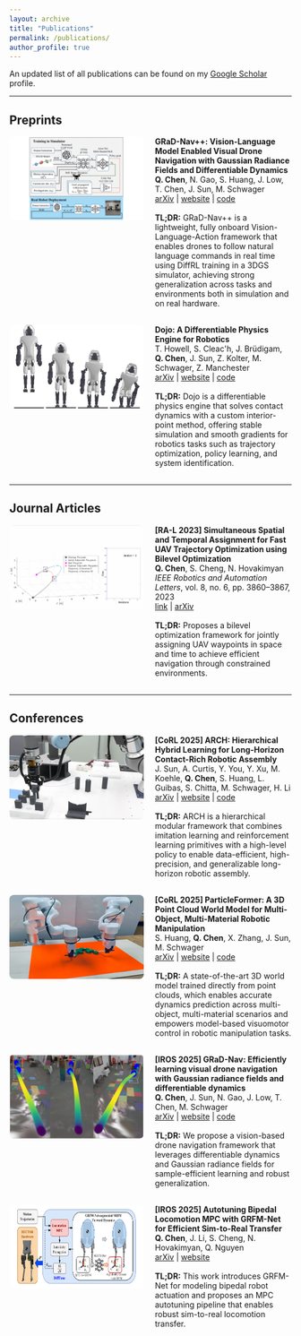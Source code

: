 ```yaml
---
layout: archive
title: "Publications"
permalink: /publications/
author_profile: true
---
```


An updated list of all publications can be found on my <a href="https://scholar.google.com/citations?user=MqU82XsAAAAJ&hl=en" target="_blank">Google Scholar</a> profile.

---

## Preprints

<div class="publication" style="display: flex; align-items: stretch; margin-bottom: 30px;">
  <img src="/images/publications/grad_nav_pp.png" alt="DroneVLA" style="width: 240px; height: 150px; object-fit: fill; margin-right: 20px; border-radius: 8px;">
  <div>
    <strong> GRaD-Nav++: Vision-Language Model Enabled Visual Drone Navigation with Gaussian Radiance Fields and Differentiable Dynamics</strong><br>
    <strong>Q. Chen</strong>, N. Gao, S. Huang, J. Low, T. Chen, J. Sun, M. Schwager<br>
    <a href="https://www.arxiv.org/abs/2506.14009" target="_blank">arXiv</a> |
    <a href="https://www.arxiv.org/abs/2506.14009" target="_blank">website</a> |
    <a href="https://www.arxiv.org/abs/2506.14009" target="_blank">code</a><br><br>
    <strong>TL;DR:</strong> GRaD-Nav++ is a lightweight, fully onboard Vision-Language-Action framework that enables drones to follow natural language commands in real time using DiffRL training in a 3DGS simulator, achieving strong generalization across tasks and environments both in simulation and on real hardware.
  </div>
</div>

<div class="publication" style="display: flex; align-items: stretch; margin-bottom: 30px;">
  <img src="/images/publications/dojo.png" alt="Dojo" style="width: 240px; height: 150px; object-fit: fill; margin-right: 20px; border-radius: 8px;">
  <div>
    <strong> Dojo: A Differentiable Physics Engine for Robotics</strong><br>
    T. Howell, S. Cleac'h, J. Brüdigam, <strong>Q. Chen</strong>, J. Sun, Z. Kolter, M. Schwager, Z. Manchester<br>
    <a href="https://arxiv.org/abs/2203.00806" target="_blank">arXiv</a> |
    <a href="https://dojo-sim.github.io/Dojo.jl/stable/index.html" target="_blank">website</a> |
    <a href="https://github.com/dojo-sim/Dojo.jl" target="_blank">code</a><br><br>
    <strong>TL;DR:</strong> Dojo is a differentiable physics engine that solves contact dynamics with a custom interior-point method, offering stable simulation and smooth gradients for robotics tasks such as trajectory optimization, policy learning, and system identification.
  </div>
</div>

---

## Journal Articles

<div class="publication" style="display: flex; align-items: stretch; margin-bottom: 30px;">
  <img src="/images/publications/RAL_1.gif" alt="UAV traj" style="width: 240px; height: 150px; object-fit: fill; margin-right: 20px; border-radius: 8px;">
  <div>
    <strong>[RA-L 2023] Simultaneous Spatial and Temporal Assignment for Fast UAV Trajectory Optimization using Bilevel Optimization</strong><br>
    <strong>Q. Chen</strong>, S. Cheng, N. Hovakimyan<br>
    <em>IEEE Robotics and Automation Letters</em>, vol. 8, no. 6, pp. 3860–3867, 2023<br>
    <a href="https://ieeexplore.ieee.org/document/10117594" target="_blank">link</a> |
    <a href="https://arxiv.org/abs/2211.15902" target="_blank">arXiv</a><br><br>
    <strong>TL;DR:</strong> Proposes a bilevel optimization framework for jointly assigning UAV waypoints in space and time to achieve efficient navigation through constrained environments.
  </div>
</div>

---

## Conferences
<div class="publication" style="display: flex; align-items: stretch; margin-bottom: 30px;">
  <img src="/images/publications/arch.png" alt="ARCH" style="width: 240px; height: 150px; object-fit: fill; margin-right: 20px; border-radius: 8px;">
  <div>
    <strong>[CoRL 2025] ARCH: Hierarchical Hybrid Learning for Long-Horizon Contact-Rich Robotic Assembly</strong><br>
    J. Sun, A. Curtis, Y. You, Y. Xu, M. Koehle, <strong>Q. Chen</strong>, S. Huang, L. Guibas, S. Chitta, M. Schwager, H. Li<br>
    <a href="https://arxiv.org/abs/2409.16451" target="_blank">arXiv</a> |
    <a href="https://long-horizon-assembly.github.io/" target="_blank">website</a> |
    <a href="https://long-horizon-assembly.github.io/" target="_blank">code</a><br><br>
    <strong>TL;DR:</strong> ARCH is a hierarchical modular framework that combines imitation learning and reinforcement learning primitives with a high-level policy to enable data-efficient, high-precision, and generalizable long-horizon robotic assembly.
  </div>
</div>

<div class="publication" style="display: flex; align-items: stretch; margin-bottom: 30px;">
  <img src="/images/publications/particle_former_website.jpg" alt="ParticleFormer" style="width: 240px; height: 150px; object-fit: fill; margin-right: 20px; border-radius: 8px;">
  <div>
    <strong>[CoRL 2025] ParticleFormer: A 3D Point Cloud World Model for Multi-Object, Multi-Material Robotic Manipulation</strong><br>
    S. Huang, <strong>Q. Chen</strong>, X. Zhang, J. Sun, M. Schwager<br>
    <a href="https://arxiv.org/abs/2506.23126" target="_blank">arXiv</a> |
    <a href="https://suninghuang19.github.io/particleformer_page/" target="_blank">website</a> |
    <a href="https://suninghuang19.github.io/particleformer_page/" target="_blank">code</a><br><br>
    <strong>TL;DR:</strong> A state-of-the-art 3D world model trained directly from point clouds, which enables accurate dynamics prediction across multi-object, multi-material scenarios and empowers model-based visuomotor control in robotic manipulation tasks.
  </div>
</div>

<div class="publication" style="display: flex; align-items: stretch; margin-bottom: 30px;">
  <img src="/images/publications/gradnav.png" alt="GRaD-Nav" style="width: 240px; height: 150px; object-fit: fill; margin-right: 20px; border-radius: 8px;">
  <div>
    <strong>[IROS 2025] GRaD-Nav: Efficiently learning visual drone navigation with Gaussian radiance fields and differentiable dynamics</strong><br>
    <strong>Q. Chen</strong>, J. Sun, N. Gao, J. Low, T. Chen, M. Schwager<br>
    <a href="https://arxiv.org/abs/2503.03984" target="_blank">arXiv</a> |
    <a href="https://qianzhong-chen.github.io/gradnav.github.io/" target="_blank">website</a> |
    <a href="https://github.com/Qianzhong-Chen/grad_nav" target="_blank">code</a><br><br>
    <strong>TL;DR:</strong> We propose a vision-based drone navigation framework that leverages differentiable dynamics and Gaussian radiance fields for sample-efficient learning and robust generalization.
  </div>
</div>

<div class="publication" style="display: flex; align-items: stretch; margin-bottom: 30px;">
  <img src="/images/publications/difftune.png" alt="Difftune" style="width: 240px; height: 150px; object-fit: fill; margin-right: 20px; border-radius: 8px;">
  <div>
    <strong>[IROS 2025] Autotuning Bipedal Locomotion MPC with GRFM-Net for Efficient Sim-to-Real Transfer</strong><br>
    <strong>Q. Chen</strong>, J. Li, S. Cheng, N. Hovakimyan, Q. Nguyen<br>
    <a href="https://arxiv.org/abs/2409.15710" target="_blank">arXiv</a> |
    <a href="https://sites.google.com/view/difftune-hector/home" target="_blank">website</a><br><br>
    <strong>TL;DR:</strong> This work introduces GRFM-Net for modeling bipedal robot actuation and proposes an MPC autotuning pipeline that enables robust sim-to-real locomotion transfer.
  </div>
</div>

